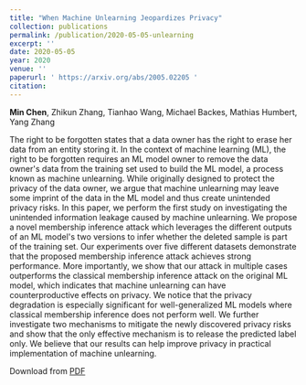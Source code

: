 ```yaml
---
title: "When Machine Unlearning Jeopardizes Privacy"
collection: publications
permalink: /publication/2020-05-05-unlearning
excerpt: ''
date: 2020-05-05
year: 2020
venue: ''
paperurl: ' https://arxiv.org/abs/2005.02205 '
citation: 
---
```

<b>Min Chen</b>, Zhikun Zhang, Tianhao Wang, Michael Backes, Mathias Humbert, Yang Zhang

The right to be forgotten states that a data owner has the right to erase her data from an entity storing it. In the context of machine learning (ML), the right to be forgotten requires an ML model owner to remove the data owner's data from the training set used to build the ML model, a process known as machine unlearning. While originally designed to protect the privacy of the data owner, we argue that machine unlearning may leave some imprint of the data in the ML model and thus create unintended privacy risks.
In this paper, we perform the first study on investigating the unintended information leakage caused by machine unlearning. We propose a novel membership inference attack which leverages the different outputs of an ML model's two versions to infer whether the deleted sample is part of the training set. Our experiments over five different datasets demonstrate that the proposed membership inference attack achieves strong performance. More importantly, we show that our attack in multiple cases outperforms the classical membership inference attack on the original ML model, which indicates that machine unlearning can have counterproductive effects on privacy. We notice that the privacy degradation is especially significant for well-generalized ML models where classical membership inference does not perform well. We further investigate two mechanisms to mitigate the newly discovered privacy risks and show that the only effective mechanism is to release the predicted label only. We believe that our results can help improve privacy in practical implementation of machine unlearning.

Download from [PDF](https://arxiv.org/abs/2005.02205)